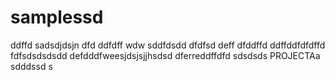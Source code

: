 # samplessd
ddffd
sadsdjdsjn
dfd
ddfdff
wdw
sddfdsdd
dfdfsd
deff
dfddffd
ddffddfdfdffd
fdfsdsdsdsdd
defdddfweesjdsjsjjhsdsd
dferreddffdfd
sdsdsds
PROJECTAa
sdddssd
s
